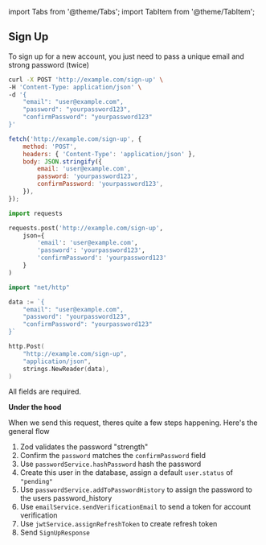 import Tabs from '@theme/Tabs';
import TabItem from '@theme/TabItem';

## Sign Up

To sign up for a new account, you just need to pass a unique email and strong password (twice)

<Tabs>
<TabItem value="curl" label="cURL">

```sh
curl -X POST 'http://example.com/sign-up' \
-H 'Content-Type: application/json' \
-d '{
    "email": "user@example.com",
    "password": "yourpassword123",
    "confirmPassword": "yourpassword123"
}'
```

</TabItem>
<TabItem value="javascript" label="JavaScript">

```javascript
fetch('http://example.com/sign-up', {
	method: 'POST',
	headers: { 'Content-Type': 'application/json' },
	body: JSON.stringify({
		email: 'user@example.com',
		password: 'yourpassword123',
		confirmPassword: 'yourpassword123',
	}),
});
```

</TabItem>
<TabItem value="python" label="Python">

```python
import requests

requests.post('http://example.com/sign-up',
    json={
        'email': 'user@example.com',
        'password': 'yourpassword123',
        'confirmPassword': 'yourpassword123'
    }
)
```

</TabItem>
<TabItem value="go" label="Go">

```go
import "net/http"

data := `{
    "email": "user@example.com",
    "password": "yourpassword123",
    "confirmPassword": "yourpassword123"
}`

http.Post(
    "http://example.com/sign-up",
    "application/json",
    strings.NewReader(data),
)
```

</TabItem>
</Tabs>

All fields are required.

**Under the hood**

When we send this request, theres quite a few steps happening. Here's the general flow

1. Zod validates the password "strength"
2. Confirm the `password` matches the `confirmPassword` field
3. Use `passwordService.hashPassword` hash the password
4. Create this user in the database, assign a default `user.status` of `"pending"`
5. Use `passwordService.addToPasswordHistory` to assign the password to the users password_history
6. Use `emailService.sendVerificationEmail` to send a token for account verification
7. Use `jwtService.assignRefreshToken` to create refresh token
8. Send `SignUpResponse`
